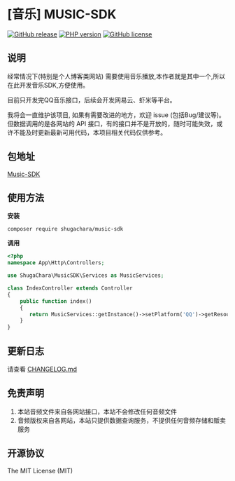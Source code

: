 # [音乐] MUSIC-SDK 

[![GitHub release](https://img.shields.io/github/release/shugachara/music-sdk.svg)](https://github.com/shugachara/music-sdk/releases)
[![PHP version](https://img.shields.io/badge/php-%3E%207-orange.svg)](https://github.com/php/php-src)
[![GitHub license](https://img.shields.io/badge/license-MIT-blue.svg)](#LICENSE)

## 说明

经常情况下(特别是个人博客类网站) 需要使用音乐播放,本作者就是其中一个,所以在此开发音乐SDK,方便使用。

目前只开发完QQ音乐接口，后续会开发网易云、虾米等平台。

我将会一直维护该项目, 如果有需要改进的地方，欢迎 issue (包括Bug/建议等)。但数据调用的是各网站的 API 接口，有的接口并不是开放的，随时可能失效，或许不能及时更新最新可用代码，本项目相关代码仅供参考。

## 包地址

[Music-SDK](https://packagist.org/packages/shugachara/music-sdk)

## 使用方法

**安装**

```
composer require shugachara/music-sdk
```

**调用**

```php
<?php
namespace App\Http\Controllers;

use ShugaChara\MusicSDK\Services as MusicServices;

class IndexController extends Controller
{
    public function index()
    {
       return MusicServices::getInstance()->setPlatform('QQ')->getResources()->getSinger();
    }
}
```

## 更新日志

请查看 [CHANGELOG.md](CHANGELOG.md)

## 免责声明

1. 本站音频文件来自各网站接口，本站不会修改任何音频文件
2. 音频版权来自各网站，本站只提供数据查询服务，不提供任何音频存储和贩卖服务

## 开源协议

The MIT License (MIT)